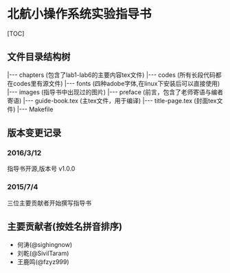# 北航小操作系统实验指导书

[TOC]

## 文件目录结构树
|--- chapters (包含了lab1-lab6的主要内容tex文件)
|--- codes (所有长段代码都在codes里有源文件)
|--- fonts (四种adobe字体,在linux下安装后可以直接使用)
|--- images (指导书中出现过的图片)
|--- preface (前言，包含了老师寄语与编者寄语)
|--- guide-book.tex (主tex文件，用于编译)
|--- title-page.tex (封面tex文件)
|--- Makefile 

## 版本变更记录

### 2016/3/12 
指导书开源,版本号 v1.0.0
### 2015/7/4 
三位主要贡献者开始撰写指导书

## 主要贡献者(按姓名拼音排序)

- 何涛(@sighingnow)
- 刘乾(@SivilTaram)
- 王鹿鸣(@fzyz999)